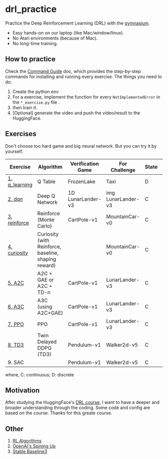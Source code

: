 # drl_practice
Practice the Deep Reinforcement Learning (DRL) with the [gymnasium](https://gymnasium.farama.org/).
- Easy hands-on on our laptop (like Mac/window/linux).
- No Atari environments (because of Mac).
- No long-time training.

## How to practice
Check the [Command Guide](./practice/README.md) doc, which provides the
step-by-step commands for installing and running every exercise.
The things you need to do:
1. Create the python env
2. For a exercise, implement the function for every `NotImplementedError` in the `*_exercise.py` file .
3. then train it.
4. [Optional] generate the video and push the video/result to the HuggingFace.


## Exercises
Don't choose too hard game and big neural network. But you can try it by yourself.

| Exercise | Algorithm | Verification Game | For Challenge | State | Action |
|----------|-----------|-------------------|---------------|-------|--------|
| [1. q_learning](./practice/exercise1_q/README.md) | Q Table | FrozenLake | Taxi | D | D |
| [2. dqn](./practice/exercise2_dqn/README.md) | Deep Q Network | 1D LunarLander-v3 | img LunarLander-v3 | C | D |
| [3. reinforce](./practice/exercise3_reinforce/README.md) | Reinforce (Monte Carlo) | CartPole-v1 | MountainCar-v0 | C | D |
| [4. curiosity](./practice/exercise4_curiosity/README.md) | Curiosity (with Reinforce, baseline, shaping reward) | | MountainCar-v0 | C | D |
| [5. A2C](./practice/exercise5_a2c/README.md) | A2C + GAE or A2C + TD-n | CartPole-v1 | LunarLander-v3 | C | D |
| [6. A3C](./practice/exercise6_a3c/README.md) | A3C (using A2C+GAE) | CartPole-v1 | LunarLander-v3 | C | D |
| [7. PPO](./practice/exercise7_ppo/README.md) | PPO | CartPole-v1 | LunarLander-v3 | C | D |
| [8. TD3](./practice/exercise8_td3/README.md) | Twin Delayed DDPG (TD3) | Pendulum-v1 | Walker2d-v5 | C | C |
| 9. SAC | | Pendulum-v1 | Walker2d-v5 | C | C |

where, C: continuous; D: discrete


## Motivation
After studying the HuggingFace's
[DRL course](https://huggingface.co/learn/deep-rl-course/unit0/introduction),
I want to have a deeper and broader understanding through the coding. Some code and config
are based on the course. Thanks for this greate course.


## Other

1. [RL Algorithms](./practice/infos/rl_algorithm.md)
2. [OpenAI's Spining Up](https://spinningup.openai.com/en/latest/)
3. [Stable Baseline3](https://stable-baselines3.readthedocs.io/en/master/index.html)
